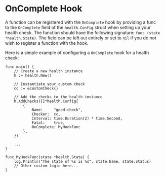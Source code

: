 # OnComplete Hook

A function can be registered with the `OnComplete` hook by providing a func to the `OnComplete` field of the `health.Config` struct when setting up your health check. The function should have the following signature: `func (state *health.State)`.
The field can be left out entirely or set to `nil` if you do not wish to register a function with the hook.

Here is a simple example of configuring a `OnComplete` hook for a health check:

```golang
func main() {
    // Create a new health instance
    h := health.New()

    // Instantiate your custom check
    cc := &customCheck{}

    // Add the checks to the health instance
    h.AddChecks([]*health.Config{
        {
            Name:     "good-check",
            Checker:  cc,
            Interval: time.Duration(2) * time.Second,
            Fatal:    true,
            OnComplete: MyHookFunc
        },
    })

    ...
}

func MyHookFunc(state *health.State) {
    log.Println("The state of %s is %s", state.Name, state.Status)
    // Other custom logic here...
}
```